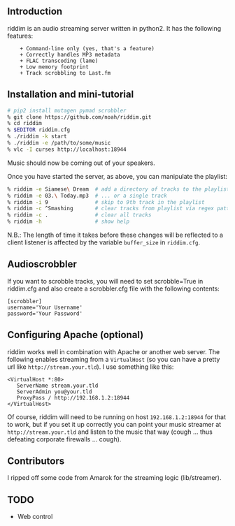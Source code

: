 ## Introduction 

riddim is an audio streaming server written in python2.  It has the
following features:

        + Command-line only (yes, that's a feature)
        + Correctly handles MP3 metadata
        + FLAC transcoding (lame)
        + Low memory footprint
        + Track scrobbling to Last.fm

## Installation and mini-tutorial

```bash
# pip2 install mutagen pymad scrobbler
% git clone https://github.com/noah/riddim.git
% cd riddim
% $EDITOR riddim.cfg
% ./riddim -k start
% ./riddim -e /path/to/some/music
% vlc -I curses http://localhost:18944
```
Music should now be coming out of your speakers.

Once you have started the server, as above, you can manipulate the
playlist:

```bash
% riddim -e Siamese\ Dream  # add a directory of tracks to the playlist ...
% riddim -e 03.\ Today.mp3  # ... or a single track
% riddim -i 9               # skip to 9th track in the playlist
% riddim -c ^Smashing       # clear tracks from playlist via regex pattern
% riddim -c .               # clear all tracks
% riddim -h                 # show help
```
N.B.: The length of time it takes before these changes will
be reflected to a client listener is affected by the variable
`buffer_size` in `riddim.cfg`.


## Audioscrobbler

If you want to scrobble tracks, you will need to set scrobble=True in
riddim.cfg and also create a scrobbler.cfg file with the following
contents:

    [scrobbler]
    username='Your Username'
    password='Your Password'

## Configuring Apache (optional)

riddim works well in combination with Apache or another web server.  The
following enables streaming from a `VirtualHost` (so you can have a
pretty url like `http://stream.your.tld`).  I use something like this:

```
<VirtualHost *:80>
   ServerName stream.your.tld
   ServerAdmin you@your.tld
   ProxyPass / http://192.168.1.2:18944
</VirtualHost>      
```

Of course, riddim will need to be running on host `192.168.1.2:18944`
for that to work, but if you set it up correctly you can point your
music streamer at `http://stream.your.tld` and listen to the music that
way (cough ... thus defeating corporate firewalls ... cough).

## Contributors

I ripped off some code from Amarok for the streaming logic (lib/streamer).

## TODO

+ Web control
